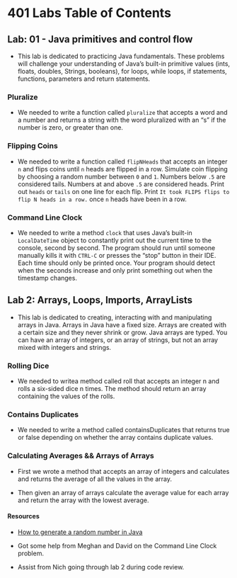 # 401 Labs Table of Contents

## Lab: 01 - Java primitives and control flow

- This lab is dedicated to practicing Java fundamentals. These problems will challenge your understanding of Java’s built-in primitive values (ints, floats, doubles, Strings, booleans), for loops, while loops, if statements, functions, parameters and return statements.

### Pluralize

- We needed to write a function called ```pluralize``` that accepts a word and a number and returns a string with the word pluralized with an “s” if the number is zero, or greater than one.

### Flipping Coins

- We needed to write a function called ```flipNHeads``` that accepts an integer ```n``` and flips coins until ```n``` heads are flipped in a row. Simulate coin flipping by choosing a random number between ```0``` and ```1```. Numbers below ```.5``` are considered tails. Numbers at and above ```.5``` are considered heads. Print out ```heads``` or ```tails``` on one line for each flip. Print ```It took FLIPS flips to flip N heads in a row.``` once ```n``` heads have been in a row.

### Command Line Clock

- We needed to write a method ```clock``` that uses Java’s built-in ```LocalDateTime``` object to constantly print out the current time to the console, second by second. The program should run until someone manually kills it with ```CTRL-C``` or presses the “stop” button in their IDE. Each time should only be printed once. Your program should detect when the seconds increase and only print something out when the timestamp changes.

## Lab 2: Arrays, Loops, Imports, ArrayLists

- This lab is dedicated to creating, interacting with and manipulating arrays in Java. Arrays in Java have a fixed size. Arrays are created with a certain size and they never shrink or grow. Java arrays are typed. You can have an array of integers, or an array of strings, but not an array mixed with integers and strings.

### Rolling Dice

- We needed to writea method called roll that accepts an integer n and rolls a six-sided dice n times. The method should return an array containing the values of the rolls.

### Contains Duplicates

- We needed to write a method called containsDuplicates that returns true or false depending on whether the array contains duplicate values.

### Calculating Averages && Arrays of Arrays

- First we wrote a method that accepts an array of integers and calculates and returns the average of all the values in the array.

- Then given an array of arrays calculate the average value for each array and return the array with the lowest average.

#### Resources

- [How to generate a random number in Java](https://www.educative.io/edpresso/how-to-generate-random-numbers-in-java)

- Got some help from Meghan and David on the Command Line Clock problem.

- Assist from Nich going through lab 2 during code review.
